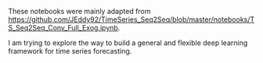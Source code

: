 
These notebooks were mainly adapted from https://github.com/JEddy92/TimeSeries_Seq2Seq/blob/master/notebooks/TS_Seq2Seq_Conv_Full_Exog.ipynb.

I am trying to explore the way to build a general and flexible deep learning framework for time series forecasting.
